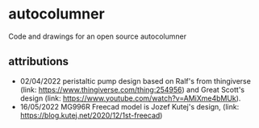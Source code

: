 # autocolumner
Code and drawings for an open source autocolumner

## attributions
- 02/04/2022 peristaltic pump design based on Ralf's from thingiverse (link: https://www.thingiverse.com/thing:254956) and Great Scott's design (link: https://www.youtube.com/watch?v=AMiXme4bMUk).
- 16/05/2022 MG996R Freecad model is Jozef Kutej's design, (link: https://blog.kutej.net/2020/12/1st-freecad)

